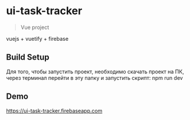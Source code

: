# ui-task-tracker

> Vue project

vuejs + vuetify + firebase

## Build Setup

Для того, чтобы запустить проект, необходимо скачать проект на ПК, через терминал перейти в эту папку и запустить скрипт: npm run dev

## Demo

https://ui-task-tracker.firebaseapp.com
